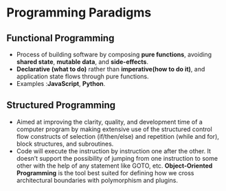 # Programming Paradigms

## Functional Programming
- Process of building software by composing **pure functions**, avoiding **shared state**, **mutable data**, and **side-effects**. 
- **Declarative (what to do)** rather than **imperative(how to do it)**, and application state flows through pure functions. 
- Examples :**JavaScript**, **Python**.

## Structured Programming
- Aimed at improving the clarity, quality, and development time of a computer program by making extensive use of the structured control flow constructs of selection (if/then/else) and repetition (while and for), block structures, and subroutines.
- Code will execute the instruction by instruction one after the other. It doesn’t support the possibility of jumping from one instruction to some other with the help of any statement like GOTO, etc. 
**Object-Oriented Programming** is the tool best suited for defining how we cross architectural boundaries with polymorphism and plugins.
